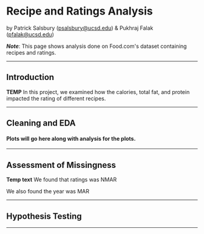 <!-- # Food.coms Recipe and Ratings Analysis

This repository shows analysis conducted by Pukhraj Falak and Patrick Salsbury

This is to test that the file is working correctly  -->
# Recipe and Ratings Analysis

by Patrick Salsbury (psalsbury@ucsd.edu) & Pukhraj Falak (pfalak@ucsd.edu)

***Note***: This page shows analysis done on Food.com's dataset containing recipes and ratings.


---

## Introduction

**TEMP** In this project, we examined how the calories, total fat, and protein impacted the rating of different recipes.

---

## Cleaning and EDA

<!-- <iframe src="assets/10-80-enrollment.html" width=800 height=600 frameBorder=0></iframe> -->
#### Plots will go here along with analysis for the plots.

---

## Assessment of Missingness

**Temp text** We found that ratings was NMAR

We also found the year was MAR

<!-- Here's what a Markdown table looks like. Note that the code for this table was generated _automatically_ from a DataFrame, using

```py
print(counts[['Quarter', 'Count']].head().to_markdown(index=False))
```

| Quarter     |   Count |
|:------------|--------:|
| Fall 2020   |       3 |
| Winter 2021 |       2 |
| Spring 2021 |       6 |
| Summer 2021 |       4 |
| Fall 2021   |      55 | -->

---

## Hypothesis Testing


---
